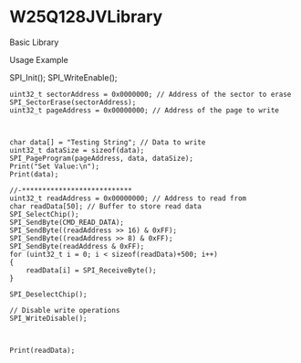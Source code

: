 # W25Q128JVLibrary
Basic Library


Usage Example

SPI_Init();
SPI_WriteEnable();

	uint32_t sectorAddress = 0x0000000; // Address of the sector to erase
	SPI_SectorErase(sectorAddress);
	uint32_t pageAddress = 0x00000000; // Address of the page to write


	
	char data[] = "Testing String"; // Data to write
	uint32_t dataSize = sizeof(data);
	SPI_PageProgram(pageAddress, data, dataSize);
	Print("Set Value:\n");
	Print(data);
	
	//-***************************
	uint32_t readAddress = 0x00000000; // Address to read from
	char readData[50]; // Buffer to store read data
	SPI_SelectChip();
	SPI_SendByte(CMD_READ_DATA);
	SPI_SendByte((readAddress >> 16) & 0xFF);
	SPI_SendByte((readAddress >> 8) & 0xFF);
	SPI_SendByte(readAddress & 0xFF);
	for (uint32_t i = 0; i < sizeof(readData)+500; i++)
	{
		readData[i] = SPI_ReceiveByte();
	}
	
	SPI_DeselectChip();

	// Disable write operations
	SPI_WriteDisable();
	

	
	Print(readData);
